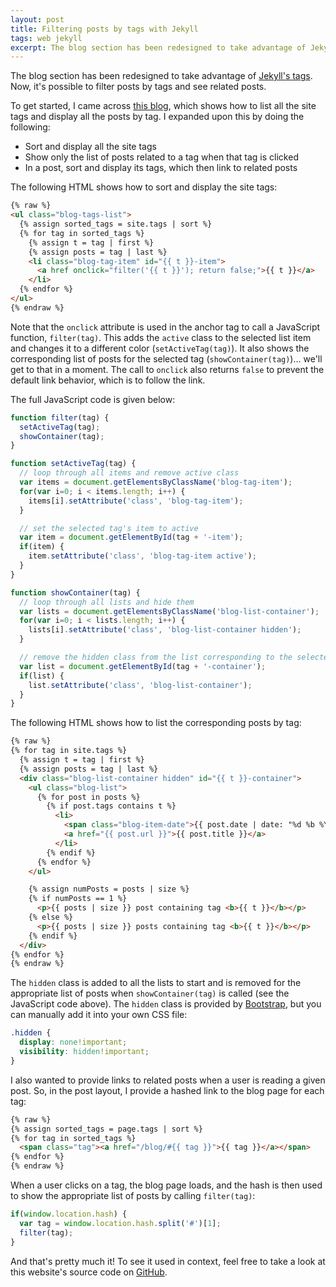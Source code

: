 ```yaml
---
layout: post
title: Filtering posts by tags with Jekyll
tags: web jekyll
excerpt: The blog section has been redesigned to take advantage of Jekyll's tags. Now, it's possible to filter posts by tags and see related posts.
---
```


The blog section has been redesigned to take advantage of <a href="http://jekyllrb.com/docs/frontmatter/" target="_blank">Jekyll's tags</a>. Now, it's possible to filter posts by tags and see related posts.

To get started, I came across <a href="http://www.jokecamp.com/blog/listing-jekyll-posts-by-tag/" target="_blank">this blog</a>, which shows how to list all the site tags and display all the posts by tag. I expanded upon this by doing the following:

* Sort and display all the site tags
* Show only the list of posts related to a tag when that tag is clicked
* In a post, sort and display its tags, which then link to related posts

The following HTML shows how to sort and display the site tags:

```html
{% raw %}
<ul class="blog-tags-list">
  {% assign sorted_tags = site.tags | sort %}
  {% for tag in sorted_tags %}
    {% assign t = tag | first %}
    {% assign posts = tag | last %}
    <li class="blog-tag-item" id="{{ t }}-item">
      <a href onclick="filter('{{ t }}'); return false;">{{ t }}</a>
    </li>
  {% endfor %}
</ul>
{% endraw %}
```

Note that the `onclick` attribute is used in the anchor tag to call a JavaScript function, `filter(tag)`. This adds the `active` class to the selected list item and changes it to a different color (`setActiveTag(tag)`). It also shows the corresponding list of posts for the selected tag (`showContainer(tag)`)... we'll get to that in a moment. The call to `onclick` also returns `false` to prevent the default link behavior, which is to follow the link.

The full JavaScript code is given below:

```javascript
function filter(tag) {
  setActiveTag(tag);
  showContainer(tag);
}

function setActiveTag(tag) {
  // loop through all items and remove active class
  var items = document.getElementsByClassName('blog-tag-item');
  for(var i=0; i < items.length; i++) {
    items[i].setAttribute('class', 'blog-tag-item');
  }

  // set the selected tag's item to active
  var item = document.getElementById(tag + '-item');
  if(item) {
    item.setAttribute('class', 'blog-tag-item active');
  }
}

function showContainer(tag) {
  // loop through all lists and hide them
  var lists = document.getElementsByClassName('blog-list-container');
  for(var i=0; i < lists.length; i++) {
    lists[i].setAttribute('class', 'blog-list-container hidden');
  }

  // remove the hidden class from the list corresponding to the selected tag
  var list = document.getElementById(tag + '-container');
  if(list) {
    list.setAttribute('class', 'blog-list-container');
  }
}
```

The following HTML shows how to list the corresponding posts by tag:

```html
{% raw %}
{% for tag in site.tags %}
  {% assign t = tag | first %}
  {% assign posts = tag | last %}
  <div class="blog-list-container hidden" id="{{ t }}-container">
    <ul class="blog-list">
      {% for post in posts %}
        {% if post.tags contains t %}
          <li>
            <span class="blog-item-date">{{ post.date | date: "%d %b %Y" }}</span>
            <a href="{{ post.url }}">{{ post.title }}</a>
          </li>
        {% endif %}
      {% endfor %}
    </ul>

    {% assign numPosts = posts | size %}
    {% if numPosts == 1 %}
      <p>{{ posts | size }} post containing tag <b>{{ t }}</b></p>
    {% else %}
      <p>{{ posts | size }} posts containing tag <b>{{ t }}</b></p>
    {% endif %}
  </div>
{% endfor %}
{% endraw %}
```

The `hidden` class is added to all the lists to start and is removed for the appropriate list of posts when `showContainer(tag)` is called (see the JavaScript code above). The `hidden` class is provided by <a href="http://getbootstrap.com" target="_blank">Bootstrap</a>, but you can manually add it into your own CSS file:

```css
.hidden {
  display: none!important;
  visibility: hidden!important;
}
```

I also wanted to provide links to related posts when a user is reading a given post. So, in the post layout, I provide a hashed link to the blog page for each tag:

```html
{% raw %}
{% assign sorted_tags = page.tags | sort %}
{% for tag in sorted_tags %}
  <span class="tag"><a href="/blog/#{{ tag }}">{{ tag }}</a></span>
{% endfor %}
{% endraw %}
```

When a user clicks on a tag, the blog page loads, and the hash is then used to show the appropriate list of posts by calling `filter(tag)`:

```javascript
if(window.location.hash) {
  var tag = window.location.hash.split('#')[1];
  filter(tag);
}
```

And that's pretty much it! To see it used in context, feel free to take a look at this website's source code on <a href="https://github.com/drejkim/drejkim.github.io" target="_blank">GitHub</a>.
